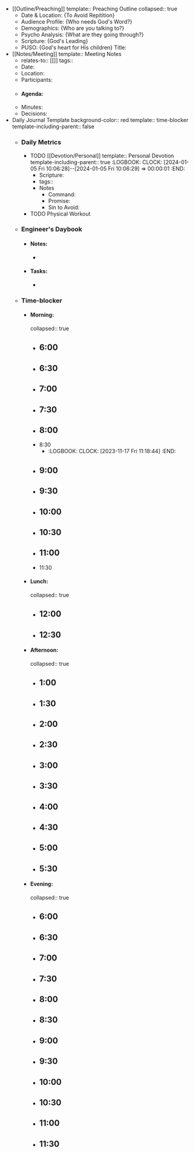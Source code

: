 - [[Outline/Preaching]]
  template:: Preaching Outline
  collapsed:: true
	- Date & Location: {To Avoid Repitition}
	- Audience Profile: {Who needs God's Word?}
	- Demographics: {Who are you talking to?}
	- Psycho Analysis: {What are they going through?}
	- Scripture: {God's Leading}
	- PUSO: {God's heart for His children}
	  Title:
- [[Notes/Meeting]]
  template:: Meeting Notes
	- relates-to:: [[]]
	  tags::
	- Date:
	- Location:
	- Participants:
	- #### Agenda:
	- Minutes:
	- Decisions:
- Daily Journal Template
  background-color:: red
  template:: time-blocker
  template-including-parent:: false
	- ### Daily Metrics
		- TODO [[Devotion/Personal]]
		  template:: Personal Devotion
		  template-including-parent:: true
		  :LOGBOOK:
		  CLOCK: [2024-01-05 Fri 10:06:28]--[2024-01-05 Fri 10:06:29] =>  00:00:01
		  :END:
			- Scripture:
			- tags::
			- Notes
				- Command:
				- Promise:
				- Sin to Avoid:
		- TODO Physical Workout
	- ### Engineer's Daybook
		- #### Notes:
			-
		- #### Tasks:
			-
	- ### Time-blocker
		- #### Morning:
		  collapsed:: true
			- 6:00
				-
			- 6:30
				-
			- 7:00
				-
			- 7:30
				-
			- 8:00
				-
			- 8:30
				- :LOGBOOK:
				  CLOCK: [2023-11-17 Fri 11:18:44]
				  :END:
			- 9:00
				-
			- 9:30
				-
			- 10:00
				-
			- 10:30
				-
			- 11:00
				-
			- 11:30
		- #### Lunch:
		  collapsed:: true
			- 12:00
				-
			- 12:30
				-
		- #### Afternoon:
		  collapsed:: true
			- 1:00
				-
			- 1:30
				-
			- 2:00
				-
			- 2:30
				-
			- 3:00
				-
			- 3:30
				-
			- 4:00
				-
			- 4:30
				-
			- 5:00
				-
			- 5:30
				-
		- #### Evening:
		  collapsed:: true
			- 6:00
				-
			- 6:30
				-
			- 7:00
				-
			- 7:30
				-
			- 8:00
				-
			- 8:30
				-
			- 9:00
				-
			- 9:30
				-
			- 10:00
				-
			- 10:30
				-
			- 11:00
				-
			- 11:30
				-